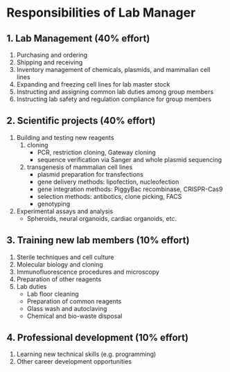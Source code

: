 # Responsibilities of Lab Manager

## 1. Lab Management (40% effort)
1. Purchasing and ordering
2. Shipping and receiving
3. Inventory management of chemicals, plasmids, and mammalian cell lines
4. Expanding and freezing cell lines for lab master stock
5. Instructing and assigning common lab duties among group members
6. Instructing lab safety and regulation compliance for group members

## 2. Scientific projects (40% effort)
1. Building and testing new reagents
	1. cloning
		- PCR, restriction cloning, Gateway cloning
		- sequence verification via Sanger and whole plasmid sequencing
	2. transgenesis of mammalian cell lines
		- plasmid preparation for transfections
		- gene delivery methods: lipofection, nucleofection
		- gene integration methods: PiggyBac recombinase, CRISPR-Cas9
		- selection methods: antibotics, clone picking, FACS
		- genotyping
2. Experimental assays and analysis
	- Spheroids, neural organoids, cardiac organoids, etc.

## 3. Training new lab members (10% effort)
1. Sterile techniques and cell culture
2. Molecular biology and cloning
3. Immunofluorescence procedures and microscopy
4. Preparation of other reagents
5. Lab duties
	- Lab floor cleaning
	- Preparation of common reagents
	- Glass wash and autoclaving
	- Chemical and bio-waste disposal
	
## 4. Professional development (10% effort)
1. Learning new technical skills (e.g. programming)
2. Other career development opportunities